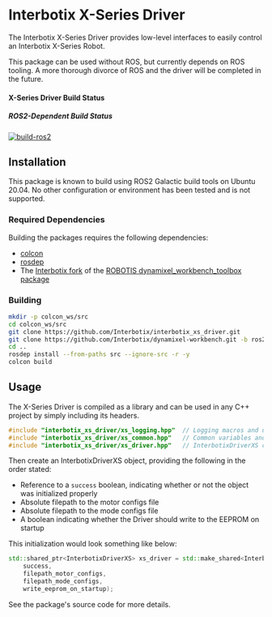 # Interbotix X-Series Driver

The Interbotix X-Series Driver provides low-level interfaces to easily control an Interbotix X-Series Robot.

This package can be used without ROS, but currently depends on ROS tooling. A more thorough divorce of ROS and the driver will be completed in the future.

#### X-Series Driver Build Status

##### ROS2-Dependent Build Status
[![build-ros2](https://github.com/Interbotix/interbotix_xs_driver/actions/workflows/ros2.yaml/badge.svg)](https://github.com/Interbotix/interbotix_xs_driver/actions/workflows/ros2.yaml)

## Installation

This package is known to build using ROS2 Galactic build tools on Ubuntu 20.04. No other configuration or environment has been tested and is not supported.

### Required Dependencies

Building the packages requires the following dependencies:

- [colcon](https://colcon.readthedocs.io/en/released/user/installation.html)
- [rosdep](http://wiki.ros.org/rosdep#Installing_rosdep)
- The [Interbotix fork](https://github.com/Interbotix/dynamixel-workbench/tree/3ed8229d2382c4d0931b471fbe1c83a4888da6a8) of the [ROBOTIS dynamixel_workbench_toolbox package](https://github.com/ROBOTIS-GIT/dynamixel-workbench)

### Building

```sh
mkdir -p colcon_ws/src
cd colcon_ws/src
git clone https://github.com/Interbotix/interbotix_xs_driver.git
git clone https://github.com/Interbotix/dynamixel-workbench.git -b ros2
cd ..
rosdep install --from-paths src --ignore-src -r -y
colcon build
```

## Usage

The X-Series Driver is compiled as a library and can be used in any C++ project by simply including its headers.

```c++
#include "interbotix_xs_driver/xs_logging.hpp"  // Logging macros and utils
#include "interbotix_xs_driver/xs_common.hpp"   // Common variables and types
#include "interbotix_xs_driver/xs_driver.hpp"   // InterbotixDriverXS class
```

Then create an InterbotixDriverXS object, providing the following in the order stated:
- Reference to a `success` boolean, indicating whether or not the object was initialized properly
- Absolute filepath to the motor configs file
- Absolute filepath to the mode configs file
- A boolean indicating whether the Driver should write to the EEPROM on startup

This initialization would look something like below:

```c++
std::shared_ptr<InterbotixDriverXS> xs_driver = std::make_shared<InterbotixDriverXS>(
    success,
    filepath_motor_configs,
    filepath_mode_configs,
    write_eeprom_on_startup);
```

See the package's source code for more details.

